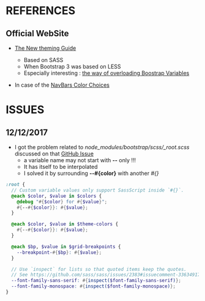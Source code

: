 # REFERENCES

## Official WebSite

* [The New theming Guide](http://getbootstrap.com/docs/4.0/getting-started/theming/)
  * Based on SASS
  * When Bootstrap 3 was based on LESS
  * Especially interesting : [the way of overloading Boostrap Variables](http://getbootstrap.com/docs/4.0/getting-started/theming/#variable-defaults)

* In case of the [NavBars Color Choices](http://getbootstrap.com/docs/4.0/components/navbar/#color-schemes) 

# ISSUES

## 12/12/2017

* I got the problem related to *node_modules/bootstrap/scss/_root.scss* discussed on that [GitHub Issue](https://github.com/twbs/bootstrap/issues/24549) 
  * a variable name may not start with __--__ only !!! 
  * It has itself to be interpolated 
  * I solved it by surrounding __--#{color}__  with another _#{}_

```scss
:root {
  // Custom variable values only support SassScript inside `#{}`.
  @each $color, $value in $colors {
    @debug "#{$color} for #{$value}";
    #{--#{$color}}: #{$value};
  }

  @each $color, $value in $theme-colors {
    #{--#{$color}}: #{$value};
  }

  @each $bp, $value in $grid-breakpoints {
    --breakpoint-#{$bp}: #{$value};
  }

  // Use `inspect` for lists so that quoted items keep the quotes.
  // See https://github.com/sass/sass/issues/2383#issuecomment-336349172
  --font-family-sans-serif: #{inspect($font-family-sans-serif)};
  --font-family-monospace: #{inspect($font-family-monospace)};
}
```
